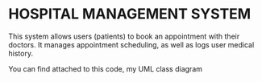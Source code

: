 # HOSPITAL MANAGEMENT SYSTEM
This system allows users (patients) to book an appointment with their doctors. It manages appointment scheduling, as well as logs user medical history.

You can find attached to this code, my UML class diagram
